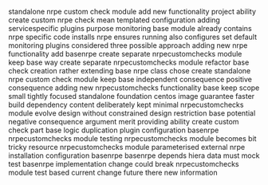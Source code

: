 standalone nrpe custom check module add new functionality project ability create custom nrpe check mean templated configuration adding servicespecific plugins purpose monitoring base module already contains nrpe specific code installs nrpe ensures running also configures set default monitoring plugins considered three possible approach adding new nrpe functionality add basenrpe create separate nrpecustomchecks module keep base way create separate nrpecustomchecks module refactor base check creation rather extending base nrpe class chose create standalone nrpe custom check module keep base independent consequence positive consequence adding new nrpecustomchecks functionality base keep scope small tightly focused standalone foundation centos image guarantee faster build dependency content deliberately kept minimal nrpecustomchecks module evolve design without constrained design restriction base potential negative consequence argument merit providing ability create custom check part base logic duplication plugin configuration basenrpe nrpecustomchecks module testing nrpecustomchecks module becomes bit tricky resource nrpecustomchecks module parameterised external nrpe installation configuration basenrpe basenrpe depends hiera data must mock test basenrpe implementation change could break nrpecustomchecks module test based current change future there new information